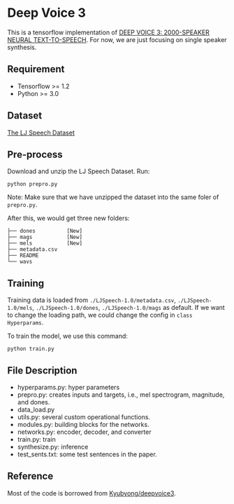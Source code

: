 # Deep Voice 3

This is a tensorflow implementation of [DEEP VOICE 3: 2000-SPEAKER NEURAL TEXT-TO-SPEECH](https://arxiv.org/pdf/1710.07654.pdf). For now, we are just focusing on single speaker synthesis.


## Requirement

* Tensorflow >= 1.2
* Python >= 3.0


## Dataset

[The LJ Speech Dataset](https://keithito.com/LJ-Speech-Dataset)

## Pre-process

Download and unzip the LJ Speech Dataset. Run:

```
python prepro.py
```

Note: Make sure that we have unzipped the dataset into the same foler of `prepro.py`.

After this, we would get three new folders:

```
├── dones          [New]
├── mags           [New]
├── mels           [New]
├── metadata.csv
├── README
└── wavs
```

## Training

Training data is loaded from `./LJSpeech-1.0/metadata.csv`, `./LJSpeech-1.0/mels`, `./LJSpeech-1.0/dones`, `./LJSpeech-1.0/mags` as default. If we want to change the loading path, we could change the config in `class Hyperparams`.

To train the model, we use this command:

```
python train.py
```

## File Description

  * hyperparams.py: hyper parameters
  * prepro.py: creates inputs and targets, i.e., mel spectrogram, magnitude, and dones.
  * data_load.py
  * utils.py: several custom operational functions.
  * modules.py: building blocks for the networks.
  * networks.py: encoder, decoder, and converter
  * train.py: train
  * synthesize.py: inference
  * test_sents.txt: some test sentences in the paper.

## Reference

Most of the code is borrowed from [Kyubyong/deepvoice3](https://github.com/Kyubyong/deepvoice3).